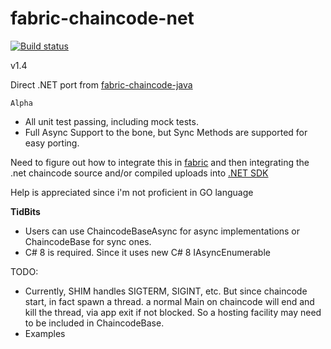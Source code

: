 # fabric-chaincode-net


[![Build status](https://ci.appveyor.com/api/projects/status/72hk6ank8wc9m27o?svg=true)](https://ci.appveyor.com/project/maxpiva/fabric-chaincode-net)

v1.4

Direct .NET port from [fabric-chaincode-java](https://github.com/hyperledger/fabric-chaincode-java)

`Alpha`

* All unit test passing, including mock tests.
* Full Async Support to the bone, but Sync Methods are supported for easy porting.


Need to figure out how to integrate this in [fabric](https://github.com/hyperledger/fabric)
and then integrating the .net chaincode source and/or compiled uploads into [.NET SDK](https://github.com/maxpiva/fabric-sdk-net)

Help is appreciated since i'm not proficient in GO language

**TidBits**

* Users can use ChaincodeBaseAsync for async implementations or ChaincodeBase for sync ones.
* C# 8 is required. Since it uses new C# 8 IAsyncEnumerable

TODO:
* Currently, SHIM handles SIGTERM, SIGINT, etc. But since chaincode start, in fact spawn a thread. a normal Main on chaincode will end and kill the thread, via app exit if not blocked. So a hosting facility may need to be included in ChaincodeBase.
* Examples


